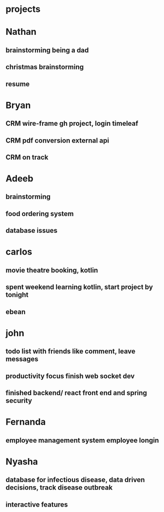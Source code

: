 # projects


# Nathan 
## brainstorming being a dad
## christmas brainstorming
## resume 

# Bryan
## CRM wire-frame gh project, login timeleaf
## CRM pdf conversion external api 
## CRM on track

# Adeeb 
## brainstorming
## food ordering system
## database issues 

# carlos
## movie theatre booking, kotlin
## spent weekend learning kotlin, start project by tonight
## ebean 

# john
## todo list with friends like comment, leave messages
## productivity focus finish web socket dev
## finished backend/ react front end and spring security

# Fernanda
## employee management system employee longin
## 

# Nyasha
## database for infectious disease, data driven decisions, track disease outbreak
## interactive features 